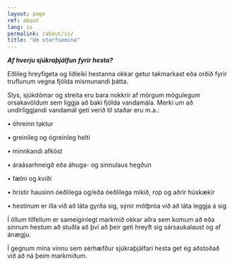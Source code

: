 ```yaml
---
layout: page
ref: about
lang: is
permalink: /about/is/
title: "Um starfsemina"
---
```


***Af hverju sjúkraþjálfun fyrir hesta?***

Eðlileg hreyfigeta og liðleiki hestanna okkar getur takmarkast eða orðið fyrir truflunum vegna fjölda mismunandi þátta.

Slys, sjúkdómar og streita eru bara nokkrir af mörgum mögulegum orsakavöldum sem liggja að baki fjölda vandamála. Merki um að undirliggjandi vandamál geti verið til staðar eru m.a.:

• óhreinn taktur

• greinileg og ógreinleg helti

• minnkandi afköst

• áraásarhneigð eða áhuga- og sinnulaus hegðun

• fælni og kvíði

• hristir hausinn óeðlilega og/eða óeðlilega mikið, rop og aðrir húskækir

• hestinum er illa við að láta gyrða sig, sýnir mótþróa við að láta leggja á sig

Í öllum tilfellum er sameiginlegt markmið okkar allra sem komum að eða sinnum hestum að stuðla að því að þeir geti hreyft sig sársaukalaust og af ánægju.

Í gegnum mína vinnu sem sérhæfður sjúkraþjálfari hesta get ég aðstoðað við að ná þeim markmiðum.
